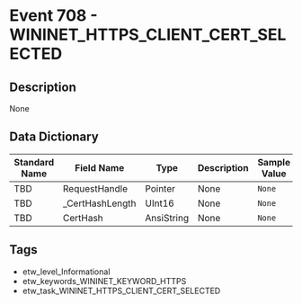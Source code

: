 # Event 708 - WININET_HTTPS_CLIENT_CERT_SELECTED

## Description
None

## Data Dictionary
|Standard Name|Field Name|Type|Description|Sample Value|
|---|---|---|---|---|
|TBD|RequestHandle|Pointer|None|`None`|
|TBD|_CertHashLength|UInt16|None|`None`|
|TBD|CertHash|AnsiString|None|`None`|

## Tags
* etw_level_Informational
* etw_keywords_WININET_KEYWORD_HTTPS
* etw_task_WININET_HTTPS_CLIENT_CERT_SELECTED